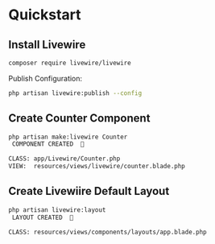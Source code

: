 # Quickstart

## Install Livewire

```bash
composer require livewire/livewire
```

Publish Configuration:

```bash
php artisan livewire:publish --config
```

## Create Counter Component

```bash
php artisan make:livewire Counter
 COMPONENT CREATED  🤙

CLASS: app/Livewire/Counter.php
VIEW:  resources/views/livewire/counter.blade.php
```

## Create Livewiire Default Layout

```bash
php artisan livewire:layout
 LAYOUT CREATED  🤙

CLASS: resources/views/components/layouts/app.blade.php
```
